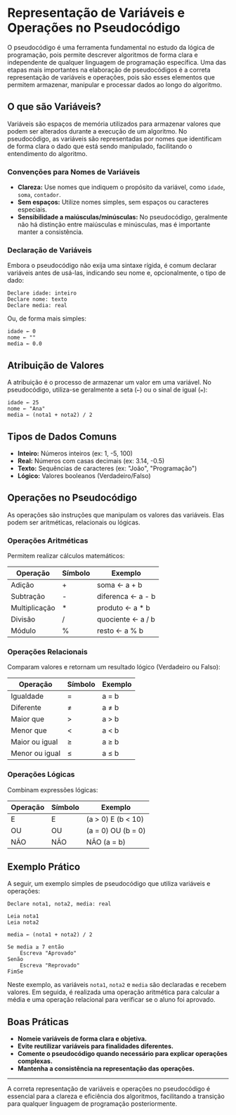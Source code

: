 # Representação de Variáveis e Operações no Pseudocódigo

O pseudocódigo é uma ferramenta fundamental no estudo da lógica de programação, pois permite descrever algoritmos de forma clara e independente de qualquer linguagem de programação específica. Uma das etapas mais importantes na elaboração de pseudocódigos é a correta representação de variáveis e operações, pois são esses elementos que permitem armazenar, manipular e processar dados ao longo do algoritmo.

## O que são Variáveis?

Variáveis são espaços de memória utilizados para armazenar valores que podem ser alterados durante a execução de um algoritmo. No pseudocódigo, as variáveis são representadas por nomes que identificam de forma clara o dado que está sendo manipulado, facilitando o entendimento do algoritmo.

### Convenções para Nomes de Variáveis

- **Clareza:** Use nomes que indiquem o propósito da variável, como `idade`, `soma`, `contador`.
- **Sem espaços:** Utilize nomes simples, sem espaços ou caracteres especiais.
- **Sensibilidade a maiúsculas/minúsculas:** No pseudocódigo, geralmente não há distinção entre maiúsculas e minúsculas, mas é importante manter a consistência.

### Declaração de Variáveis

Embora o pseudocódigo não exija uma sintaxe rígida, é comum declarar variáveis antes de usá-las, indicando seu nome e, opcionalmente, o tipo de dado:

```plaintext
Declare idade: inteiro
Declare nome: texto
Declare media: real
```

Ou, de forma mais simples:

```plaintext
idade ← 0
nome ← ""
media ← 0.0
```

## Atribuição de Valores

A atribuição é o processo de armazenar um valor em uma variável. No pseudocódigo, utiliza-se geralmente a seta (`←`) ou o sinal de igual (`=`):

```plaintext
idade ← 25
nome ← "Ana"
media ← (nota1 + nota2) / 2
```

## Tipos de Dados Comuns

- **Inteiro:** Números inteiros (ex: 1, -5, 100)
- **Real:** Números com casas decimais (ex: 3.14, -0.5)
- **Texto:** Sequências de caracteres (ex: "João", "Programação")
- **Lógico:** Valores booleanos (Verdadeiro/Falso)

## Operações no Pseudocódigo

As operações são instruções que manipulam os valores das variáveis. Elas podem ser aritméticas, relacionais ou lógicas.

### Operações Aritméticas

Permitem realizar cálculos matemáticos:

| Operação      | Símbolo | Exemplo                |
|---------------|---------|------------------------|
| Adição        | +       | soma ← a + b           |
| Subtração     | -       | diferenca ← a - b      |
| Multiplicação | *       | produto ← a * b        |
| Divisão       | /       | quociente ← a / b      |
| Módulo        | %       | resto ← a % b          |

### Operações Relacionais

Comparam valores e retornam um resultado lógico (Verdadeiro ou Falso):

| Operação           | Símbolo | Exemplo                |
|--------------------|---------|------------------------|
| Igualdade          | =       | a = b                  |
| Diferente          | ≠       | a ≠ b                  |
| Maior que          | >       | a > b                  |
| Menor que          | <       | a < b                  |
| Maior ou igual     | ≥       | a ≥ b                  |
| Menor ou igual     | ≤       | a ≤ b                  |

### Operações Lógicas

Combinam expressões lógicas:

| Operação | Símbolo | Exemplo                |
|----------|---------|------------------------|
| E        | E       | (a > 0) E (b < 10)     |
| OU       | OU      | (a = 0) OU (b = 0)     |
| NÃO      | NÃO     | NÃO (a = b)            |

## Exemplo Prático

A seguir, um exemplo simples de pseudocódigo que utiliza variáveis e operações:

```plaintext
Declare nota1, nota2, media: real

Leia nota1
Leia nota2

media ← (nota1 + nota2) / 2

Se media ≥ 7 então
    Escreva "Aprovado"
Senão
    Escreva "Reprovado"
FimSe
```

Neste exemplo, as variáveis `nota1`, `nota2` e `media` são declaradas e recebem valores. Em seguida, é realizada uma operação aritmética para calcular a média e uma operação relacional para verificar se o aluno foi aprovado.

## Boas Práticas

- **Nomeie variáveis de forma clara e objetiva.**
- **Evite reutilizar variáveis para finalidades diferentes.**
- **Comente o pseudocódigo quando necessário para explicar operações complexas.**
- **Mantenha a consistência na representação das operações.**

---

A correta representação de variáveis e operações no pseudocódigo é essencial para a clareza e eficiência dos algoritmos, facilitando a transição para qualquer linguagem de programação posteriormente.